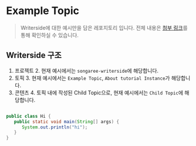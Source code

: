 # Example Topic

> Writerside에 대한 예시만을 담은 레포지토리 입니다.
> 전체 내용은 [첨부 링크](https://leedongyeop.notion.site/Jetbrains-IDE-Writerside-2bdb01a89bef4cffb58e65aa68f5b11a?pvs=4)를 통해 확인하실 수 있습니다.

## Writerside 구조
1. 프로젝트
   2. 현재 예시에서는 `songaree-writerside`에 해당합니다.
2. 토픽
   3. 현재 예시에서는 `Example Topic`, `About tutorial Instance`가 해당합니다.
3. 콘텐츠
   4. 토픽 내에 작성된 Child Topic으로, 현재 예시에서는 `Child Topic`에 해당합니다.

```Java

public class Hi {
   public static void main(String[] args) {
      System.out.println("hi");
   }
}
```